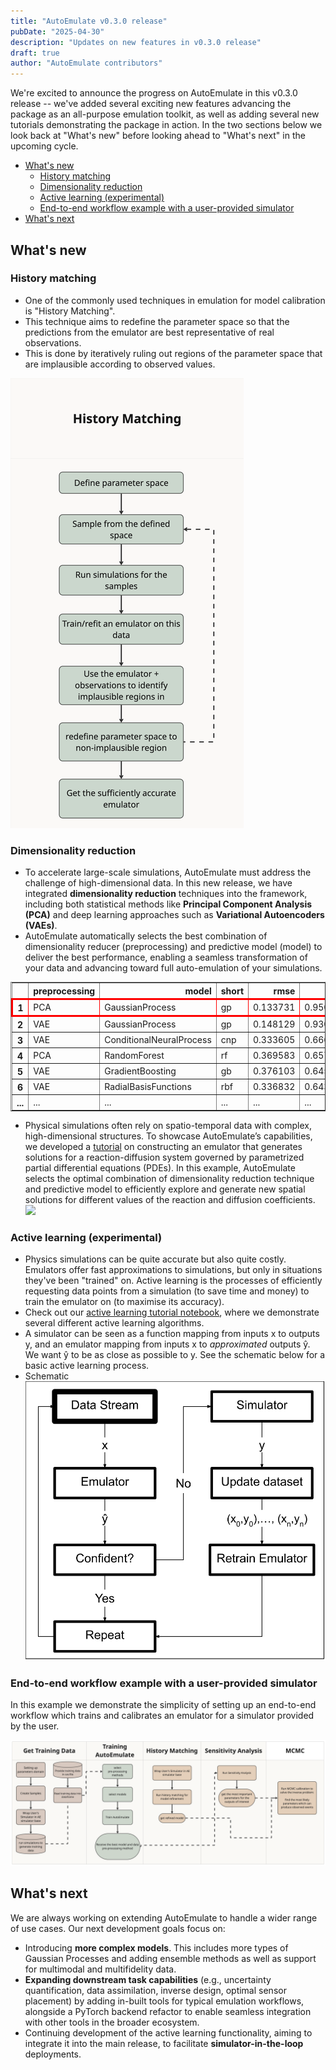 ```yaml
---
title: "AutoEmulate v0.3.0 release"
pubDate: "2025-04-30"
description: "Updates on new features in v0.3.0 release"
draft: true
author: "AutoEmulate contributors"
---
```


We're excited to announce the progress on AutoEmulate in this v0.3.0 release -- we've added several exciting new features advancing the package as an all-purpose emulation toolkit, as well as adding several new tutorials demonstrating the package in action. In the two sections below we look back at "What's new" before looking ahead to "What's next" in the upcoming cycle.

- [What's new](#whats-new)
  - [History matching](#history-matching)
  - [Dimensionality reduction](#dimensionality-reduction)
  - [Active learning (experimental)](#active-learning-experimental)
  - [End-to-end workflow example with a user-provided simulator](#end-to-end-workflow-example-with-a-user-provided-simulator)
- [What's next](#whats-next)

## What's new

### History matching
- One of the commonly used techniques in emulation for model calibration is "History Matching". 
- This technique aims to redefine the parameter space so that the predictions from the emulator are best representative of real observations.
- This is done by iteratively ruling out regions of the parameter space that are implausible according to observed values.

![](https://raw.githubusercontent.com/alan-turing-institute/autoemulate/99d32b3d5a1d353c1f9711c3400ad1ba528ccc62/misc/history_matching_workflow.png)



### Dimensionality reduction
- To accelerate large-scale simulations, AutoEmulate must address the challenge of high-dimensional data. In this new release, we have integrated **dimensionality reduction** techniques into the framework, including both statistical methods like **Principal Component Analysis (PCA)** and deep learning approaches such as **Variational Autoencoders (VAEs)**.
- AutoEmulate automatically selects the best combination of dimensionality reducer (preprocessing) and predictive model (model) to deliver the best performance, enabling a seamless transformation of your data and advancing toward full auto-emulation of your simulations.
<table border="1" class="dataframe">
      <thead>
        <tr style="text-align: right;">
          <th></th>
          <th>preprocessing</th>
          <th>model</th>
          <th>short</th>
          <th>rmse</th>
          <th>r2</th>
        </tr>
      </thead>
      <tbody>
        <tr style="border: 3px solid red;">
          <th>1</th>
          <td>PCA</td>
          <td>GaussianProcess</td>
          <td>gp</td>
          <td>0.133731</td>
          <td>0.950240</td>
        </tr>
        <tr>
          <th>2</th>
          <td>VAE</td>
          <td>GaussianProcess</td>
          <td>gp</td>
          <td>0.148129</td>
          <td>0.930782</td>
        </tr>   
        <tr>
          <th>3</th>
          <td>VAE</td>
          <td>ConditionalNeuralProcess</td>
          <td>cnp</td>
          <td>0.333605</td>
          <td>0.666806</td>
        </tr>
        <tr>
          <th>4</th>
          <td>PCA</td>
          <td>RandomForest</td>
          <td>rf</td>
          <td>0.369583</td>
          <td>0.657539</td>
        </tr>
        <tr>
          <th>5</th>
          <td>VAE</td>
          <td>GradientBoosting</td>
          <td>gb</td>
          <td>0.376103</td>
          <td>0.645977</td>
        </tr>
        <tr>
          <th>6</th>
          <td>VAE</td>
          <td>RadialBasisFunctions</td>
          <td>rbf</td>
          <td>0.336832</td>
          <td>0.643328</td>
        </tr>
        <tr>
          <th>...</th>
          <td>...</td>
          <td>...</td>
          <td>...</td>
          <td>...</td>
          <td>...</td>
        </tr>
      </tbody>
    </table>
    
- Physical simulations often rely on spatio-temporal data with complex, high-dimensional structures. To showcase AutoEmulate’s capabilities, we developed a [tutorial](https://alan-turing-institute.github.io/autoemulate/tutorials/05_reaction_diffusion.html) on constructing an emulator that generates solutions for a reaction-diffusion system governed by parametrized partial differential equations (PDEs).
In this example, AutoEmulate selects the optimal combination of dimensionality reduction technique and predictive model to efficiently explore and generate new spatial solutions for different values of the reaction and diffusion coefficients.
![](https://raw.githubusercontent.com/alan-turing-institute/autoemulate/Preprocessing/misc/reaction_diffusion_test_param0.gif)

<!-- Check out the [reaction-diffusion tutorial](https://alan-turing-institute.github.io/autoemulate/tutorials/05_reaction_diffusion.html) to see AutoEmulate in action and watch how it predicts complex spatial patterns in real time! -->

### Active learning (experimental)
- Physics simulations can be quite accurate but also quite costly. Emulators offer fast approximations to simulations, but only in situations they've been "trained" on. Active learning is the processes of efficiently requesting data points from a simulation (to save time and money) to train the emulator on (to maximise its accuracy).
- Check out our [active learning tutorial notebook](https://github.com/alan-turing-institute/autoemulate/blob/main/docs/tutorials/04_active_learning.ipynb), where we demonstrate several different active learning algorithms.
- A simulator can be seen as a function mapping from inputs x to outputs y, and an emulator mapping from inputs x to *approximated* outputs ŷ. We want ŷ to be as close as possible to y. See the schematic below for a basic active learning process.
- Schematic ![](https://raw.githubusercontent.com/alan-turing-institute/autoemulate/refs/heads/main/docs/img/sal_schematic.svg)

### End-to-end workflow example with a user-provided simulator

In this example we demonstrate the simplicity of setting up an end-to-end workflow which trains and calibrates an emulator for a simulator provided by the user. 

![](https://raw.githubusercontent.com/alan-turing-institute/autoemulate/dac07678bc9eefc51ebbcc911a216a1297721f02/misc/workflow.png)


## What's next

We are always working on extending AutoEmulate to handle a wider range of use cases. Our next development goals focus on:
- Introducing **more complex models**. This includes more types of Gaussian Processes and adding ensemble methods as well as support for multimodal and multifidelity data. 
- **Expanding downstream task capabilities** (e.g., uncertainty quantification, data assimilation, inverse design, optimal sensor placement) by adding in-built tools for typical emulation workflows, alongside a PyTorch backend refactor to enable seamless integration with other tools in the broader ecosystem. 
- Continuing development of the active learning functionality, aiming to integrate it into the main release, to facilitate **simulator-in-the-loop** deployments.

